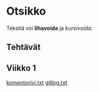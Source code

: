 # Otsikko

Tekstiä voi **lihavoida** ja *kursivoida*.

## Tehtävät

## Viikko 1

[komentorivi.txt](https://github.com/topkex1/ot-harjoitustyo/blob/master/laskarit/viikko1/komentorivi.txt)
[gitlog.txt](https://github.com/topkex1/ot-harjoitustyo/blob/master/laskarit/viikko1/gitlog.txt)

